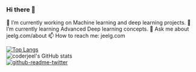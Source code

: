 ### Hi there 👋
🔭 I’m currently working on Machine learning and deep learning projects.
🌱 I’m currently learning Advanced Deep learning concepts.
💬 Ask me about jeelg.com/about
📫 How to reach me: jeelg.com

<!--
**CoderJeel/coderjeel** is a ✨ _special_ ✨ repository because its `README.md` (this file) appears on your GitHub profile.

Here are some ideas to get you started:

🔭 I’m currently working on Machine learning and deep learning projects.
- 🌱 I’m currently learning Advanced Deep learning concepts.
- 👯 I’m looking to collaborate on ...
- 🤔 I’m looking for help with ...
💬 Ask me about jeelg.com/about
📫 How to reach me: jeelg.com
- 😄 Pronouns: ...
- ⚡ Fun fact: ...
-->
[![Top Langs](https://github-readme-stats.vercel.app/api/top-langs/?username=coderjeel&layout=compact)](https://github.com/coderjeel/github-readme-stats) <br>
![coderjeel's GitHub stats](https://github-readme-stats.vercel.app/api?username=coderjeel&show_icons=true) <br>
[![github-readme-twitter](https://github-readme-twitter.gazf.vercel.app/api?id=JeelGondaliya2)](https://github.com/JeelGondaliya2/github-readme-twitter)

